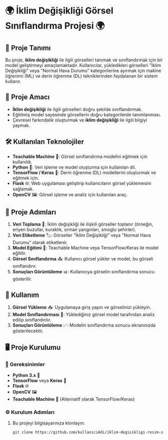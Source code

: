 # 🌍 **İklim Değişikliği Görsel Sınıflandırma Projesi** 🌍

## 📌 **Proje Tanımı**

Bu proje, **iklim değişikliği** ile ilgili görselleri tanımak ve sınıflandırmak için bir model geliştirmeyi amaçlamaktadır. Kullanıcılar, yükledikleri görselleri "İklim Değişikliği" veya "Normal Hava Durumu" kategorilerine ayırmak için makine öğrenimi (ML) ve derin öğrenme (DL) tekniklerinden faydalanan bir sistem kullanır.

## 🎯 **Proje Amacı**

- **İklim değişikliği** ile ilgili görselleri doğru şekilde sınıflandırmak.
- Eğitilmiş model sayesinde görsellerin doğru kategorilerde tanımlanması.
- Çevresel farkındalık oluşturmak ve **iklim değişikliği** ile ilgili bilgiyi yaymak.

## 🛠️ **Kullanılan Teknolojiler**

- **Teachable Machine** 🤖: Görsel sınıflandırma modelini eğitmek için kullanıldı.
- **Python** 🐍: Veri işleme ve model oluşturma için kullanılan dil.
- **TensorFlow / Keras** 🔢: Derin öğrenme (DL) modellerini oluşturmak ve eğitmek için.
- **Flask** 🌐: Web uygulaması geliştirip kullanıcıların görsel yüklemesini sağlamak.
- **OpenCV** 🖼️: Görsel işleme ve analiz için kullanılan araç.

## 🔄 **Proje Adımları**

1. **Veri Toplama** 📸: İklim değişikliği ile ilişkili görseller toplanır (örneğin, eriyen buzullar, kuraklık, orman yangınları, smoglu şehirler).
2. **Veri Etiketleme** 🏷️: Görseller "İklim Değişikliği" veya "Normal Hava Durumu" olarak etiketlenir.
3. **Model Eğitimi** 🧠: Teachable Machine veya TensorFlow/Keras ile model eğitilir.
4. **Görsel Sınıflandırma** 📤: Kullanıcı görsel yükler ve model, bu görseli sınıflandırır.
5. **Sonuçları Görüntüleme** 📊: Kullanıcıya görselin sınıflandırma sonucu gösterilir.

## 🚀 **Kullanım**

1. **Görsel Yükleme** 📥: Uygulamaya giriş yapın ve görselinizi yükleyin.
2. **Model Sınıflandırması** 🧐: Yüklediğiniz görsel model tarafından analiz edilip sınıflandırılır.
3. **Sonuçları Görüntüleme** ✅: Modelin sınıflandırma sonucu ekranınızda gösterilecektir.

## 🖥️ **Proje Kurulumu**

### 🧩 **Gereksinimler**

- **Python 3.x** 🐍
- **TensorFlow** veya **Keras** 🔢
- **Flask** 🌐
- **OpenCV** 🖼️
- **Teachable Machine** 🤖 (Alternatif olarak TensorFlow/Keras)

### ⚙️ **Kurulum Adımları**

1. Bu projeyi bilgisayarınıza klonlayın:
   ```bash
   git clone https://github.com/kullaniciAdi/iklim-degisikligi-resim-siniflandirma.git

